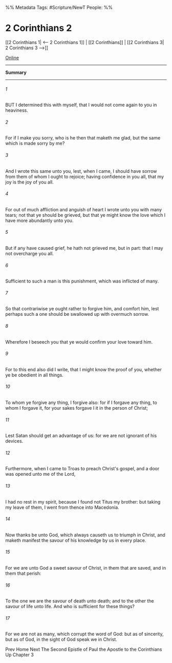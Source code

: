 
%% Metadata
Tags: #Scripture/NewT
People: 
%%
# 2 Corinthians 2
[[2 Corinthians 1| <-- 2 Corinthians 1]] | [[2 Corinthians]] | [[2 Corinthians 3| 2 Corinthians 3 -->]]

[Online](https://churchofjesuschrist.org/study/scriptures/nt/2-cor/2?lang=eng)

---
__Summary__



---
###### 1
BUT I determined this with myself, that I would not come again to you in heaviness.
###### 2
For if I make you sorry, who is he then that maketh me glad, but the same which is made sorry by me?
###### 3
And I wrote this same unto you, lest, when I came, I should have sorrow from them of whom I ought to rejoice; having confidence in you all, that my joy is the joy of you all.
###### 4
For out of much affliction and anguish of heart I wrote unto you with many tears; not that ye should be grieved, but that ye might know the love which I have more abundantly unto you.
###### 5
But if any have caused grief, he hath not grieved me, but in part: that I may not overcharge you all.
###### 6
Sufficient to such a man is this punishment, which was inflicted of many.
###### 7
So that contrariwise ye ought rather to forgive him, and comfort him, lest perhaps such a one should be swallowed up with overmuch sorrow.
###### 8
Wherefore I beseech you that ye would confirm your love toward him.
###### 9
For to this end also did I write, that I might know the proof of you, whether ye be obedient in all things.
###### 10
To whom ye forgive any thing, I forgive also: for if I forgave any thing, to whom I forgave it, for your sakes forgave I it in the person of Christ;
###### 11
Lest Satan should get an advantage of us: for we are not ignorant of his devices.
###### 12
Furthermore, when I came to Troas to preach Christ's gospel, and a door was opened unto me of the Lord,
###### 13
I had no rest in my spirit, because I found not Titus my brother: but taking my leave of them, I went from thence into Macedonia.
###### 14
Now thanks be unto God, which always causeth us to triumph in Christ, and maketh manifest the savour of his knowledge by us in every place.
###### 15
For we are unto God a sweet savour of Christ, in them that are saved, and in them that perish:
###### 16
To the one we are the savour of death unto death; and to the other the savour of life unto life. And who is sufficient for these things?
###### 17
For we are not as many, which corrupt the word of God: but as of sincerity, but as of God, in the sight of God speak we in Christ.

Prev
Home
Next
The Second Epistle of Paul the Apostle to the Corinthians
Up
Chapter 3



